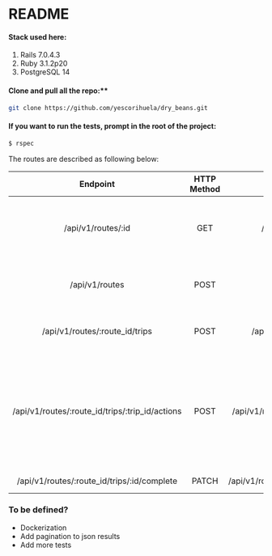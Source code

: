 # README

#### Stack used here:
1. Rails 7.0.4.3
2. Ruby 3.1.2p20
3. PostgreSQL 14

#### Clone and pull all the repo:**
```bash
git clone https://github.com/yescorihuela/dry_beans.git
```


#### If you want to run the tests, prompt in the root of the project:
```bash
$ rspec
```

The routes are described as following below:

|                   **Endpoint**                  | **HTTP Method** |            **Example**            |                                                                                             **Comments**                                                                                            |
|:-----------------------------------------------:|:---------------:|:---------------------------------:|:---------------------------------------------------------------------------------------------------------------------------------------------------------------------------------------------------:|
|                /api/v1/routes/:id               |       GET       | /api/v1/routes/1                  | It allows recover all the info related with the route, its trips and all the pickups/deliveries done                                                                                                |
| /api/v1/routes                                  |       POST      | /api/v1/routes                    | It allows create a new route with the json payload  ```{ "name": "hola", "active": true }```                                                                                                        |
| /api/v1/routes/:route_id/trips                  |       POST      | /api/v1/routes/1/trips            | It allows create a new trip, it doesn't need json payload                                                                                                                                           |
| /api/v1/routes/:route_id/trips/:trip_id/actions |       POST      | /api/v1/routes/1/trips/1/actions  | It allows create a new action with the following json payload:  ``` { 		"current_action": { 		"comments": "", 		"address": "monjitas", 		"latitude": 0.0, 		"longitude": 0.0, 		"operation": "pick_up" 	} }  ``` |
| /api/v1/routes/:route_id/trips/:id/complete     |      PATCH      | /api/v1/routes/1/trips/1/complete | It doesn't need json payload                                                                                                                                                                        |

### To be defined?

- Dockerization
- Add pagination to json results
- Add more tests